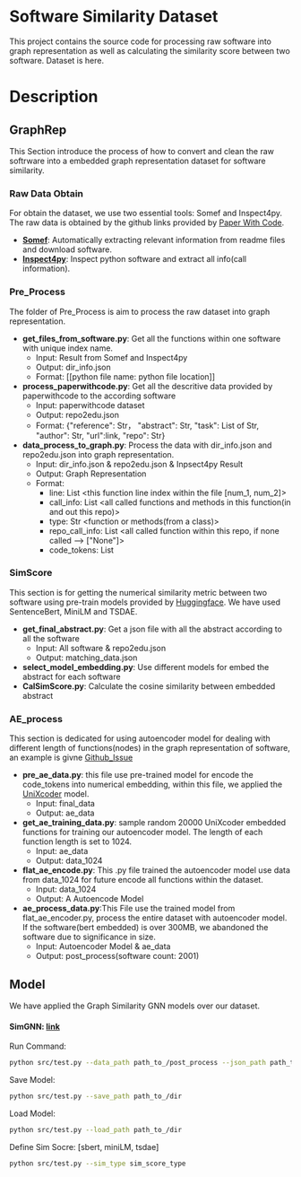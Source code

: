 # Software Similarity Dataset

This project contains the source code for processing raw software into graph representation as well as calculating the similarity score between two software. Dataset is here.

# Description


## GraphRep
This Section introduce the process of how to convert and clean the raw softrware into a embedded graph representation dataset for software similarity.

### Raw Data Obtain
For obtain the dataset, we use two essential tools: Somef and Inspect4py. The raw data is obtained by the github links provided by [Paper With Code](https://paperswithcode.com/).

- **[Somef](https://github.com/KnowledgeCaptureAndDiscovery/somef)**: Automatically extracting relevant information from
readme files and download software.
- **[Inspect4py](https://github.com/SoftwareUnderstanding/inspect4py)**: Inspect python software and extract all info(call
information).

### Pre_Process
The folder of Pre_Process is aim to process the raw dataset into graph representation.
- **get_files_from_software.py**: Get all the functions within one software with unique index name. 
  - Input: Result from Somef and Inspect4py
  - Output: dir_info.json
  - Format: [[python file name: python file location]]
- **process_paperwithcode.py**: Get all the descritive data provided by paperwithcode to the according software
  - Input: paperwithcode dataset
  - Output:  repo2edu.json
  - Format: {"reference": Str， "abstract": Str, "task": List of Str, "author": Str, "url":link, "repo": Str}
- **data_process_to_graph.py**: Process the data with dir_info.json and repo2edu.json into graph representation.
  - Input: dir_info.json & repo2edu.json & Inpsect4py Result
  - Output: Graph Representation
  - Format:
    - line: List <this function line index within the file [num_1, num_2]>
    - call_info: List <all called functions and methods in this function(in and out this repo)>
    - type: Str <function or methods(from a class)>
    - repo_call_info: List <all called function within this repo, if none called --> ["None"]>
    - code_tokens: List <tokenized code of this function>


### SimScore
This section is for getting the numerical similarity metric between two software using pre-train models provided by [Huggingface](https://huggingface.co/). We have used SentenceBert, MiniLM and TSDAE.

- **get_final_abstract.py**: Get a json file with all the abstract according to all the software
  - Input: All software & repo2edu.json
  - Output: matching_data.json
- **select_model_embedding.py**: Use different models for embed the abstract for each software
- **CalSimScore.py**: Calculate the cosine similarity between embedded abstract

### AE_process
This section is dedicated for using autoencoder model for dealing with different length of functions(nodes) in the graph representation of software, an example is givne [Github_Issue](https://github.com/pyg-team/pytorch_geometric/issues/1950)

- **pre_ae_data.py**: this file use pre-trained model for encode the code_tokens into numerical embedding, within this file, we applied the [UniXcoder](https://arxiv.org/abs/2203.03850) model.
  - Input: final_data
  - Output: ae_data
- **get_ae_training_data.py**: sample random 20000 UniXcoder embedded functions for training our autoencoder model. The length of each function length is set to 1024.
  - Input: ae_data
  - Output: data_1024
- **flat_ae_encode.py**: This .py file trained the autoencoder model use data from data_1024 for future encode all functions within the dataset.
  - Input: data_1024
  - Output: A Autoencode Model
- **ae_process_data.py**:This File use the trained model from flat_ae_encoder.py, process the entire dataset with autoencoder model. If the software(bert embedded) is over 300MB, we abandoned the software due to significance in size.
  - Input: Autoencoder Model & ae_data
  - Output: post_process(software count: 2001)
## Model

We have applied the Graph Similarity GNN models over our dataset.

#### SimGNN: [link](https://arxiv.org/abs/1808.05689)
Run Command:
```bash
python src/test.py --data_path path_to_/post_process --json_path path_to_/final_data --score_path path_to_/lean_simcal.csv
``` 
Save Model:
```bash
python src/test.py --save_path path_to_/dir
``` 
Load Model:
```bash
python src/test.py --load_path path_to_/dir
``` 
Define Sim Socre: [sbert, miniLM, tsdae]
```bash
python src/test.py --sim_type sim_score_type
``` 
